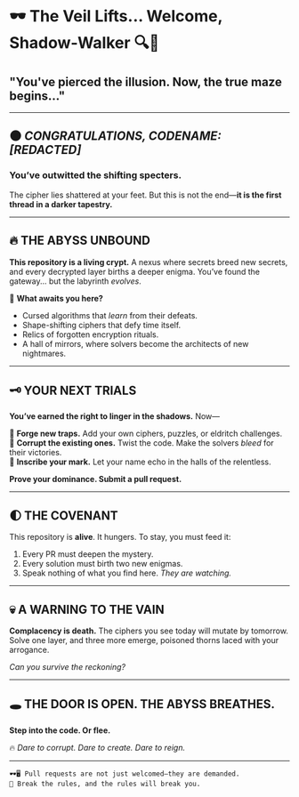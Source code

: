 # 🕶️ The Veil Lifts... Welcome, Shadow-Walker 🔍🌌

## **"You've pierced the illusion. Now, the true maze begins..."**

---

## 🌑 *CONGRATULATIONS, CODENAME: [REDACTED]*  
### **You’ve outwitted the shifting specters.**  
The cipher lies shattered at your feet. But this is not the end—**it is the first thread in a darker tapestry.**

---

## 🔥 THE ABYSS UNBOUND  
**This repository is a living crypt.** A nexus where secrets breed new secrets, and every decrypted layer births a deeper enigma. You’ve found the gateway... but the labyrinth *evolves*.  

🔮 **What awaits you here?**  
- Cursed algorithms that *learn* from their defeats.  
- Shape-shifting ciphers that defy time itself.  
- Relics of forgotten encryption rituals.  
- A hall of mirrors, where solvers become the architects of new nightmares.

---

## 🗝️ YOUR NEXT TRIALS  
**You’ve earned the right to linger in the shadows.** Now—  

🔹 **Forge new traps.** Add your own ciphers, puzzles, or eldritch challenges.  
🔹 **Corrupt the existing ones.** Twist the code. Make the solvers *bleed* for their victories.  
🔹 **Inscribe your mark.** Let your name echo in the halls of the relentless.  

**Prove your dominance. Submit a pull request.**

---

## 🌓 THE COVENANT  
This repository is **alive**. It hungers. To stay, you must feed it:  
1. Every PR must deepen the mystery.  
2. Every solution must birth two new enigmas.  
3. Speak nothing of what you find here. *They are watching.*

---

## 💀 A WARNING TO THE VAIN  
**Complacency is death.** The ciphers you see today will mutate by tomorrow. Solve one layer, and three more emerge, poisoned thorns laced with your arrogance.

*Can you survive the reckoning?*

---

## 🕳️ THE DOOR IS OPEN. THE ABYSS BREATHES.  
**Step into the code. Or flee.**

🔥 *Dare to corrupt. Dare to create. Dare to reign.*

---  
`🕶️🖥️ Pull requests are not just welcomed—they are demanded.`  
`🔐 Break the rules, and the rules will break you.`
